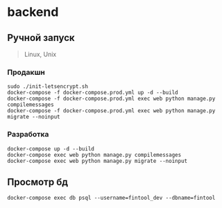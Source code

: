 # backend

## Ручной запуск

> Linux, Unix

### Продакшн

```
sudo ./init-letsencrypt.sh
docker-compose -f docker-compose.prod.yml up -d --build
docker-compose -f docker-compose.prod.yml exec web python manage.py compilemessages
docker-compose -f docker-compose.prod.yml exec web python manage.py migrate --noinput
```

### Разработка

```
docker-compose up -d --build
docker-compose exec web python manage.py compilemessages
docker-compose exec web python manage.py migrate --noinput
```

## Просмотр бд

```
docker-compose exec db psql --username=fintool_dev --dbname=fintool
```
